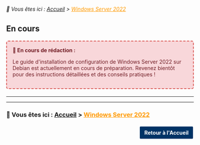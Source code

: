 <link rel="stylesheet" type="text/css" href="/assets/css/purple-theme.css">

###### 📂 Vous êtes ici : [Accueil](../../index.md) > <a href="./index.md" style="color: #ff9900; text-decoration: underline;">Windows Server 2022</a>


## En cours

<div style="border: 2px dashed #d9534f; border-radius: 5px; padding: 15px; margin: 20px 0; background-color: #f8d7da; color: #721c24;">
  <strong>🚧 En cours de rédaction :</strong>
  <p>Le guide d'installation de configuration de Windows Server 2022 sur Debian est actuellement en cours de préparation. Revenez bientôt pour des instructions détaillées et des conseils pratiques !</p>
</div>

---
---
### 📂 Vous êtes ici : [Accueil](../../index.md) > <a href="./index.md" style="color: #ff9900; text-decoration: underline;">Windows Server 2022</a>


<p style="text-align: right; margin: 20px 0;">
    <a href="https://infochill.com" style="display: inline-block; padding: 8px 12px; background-color: #003366; color: white; text-decoration: none; border: 2px solid white; border-radius: 4px; font-weight: bold;">
        Retour à l'Accueil
    </a>
</p>